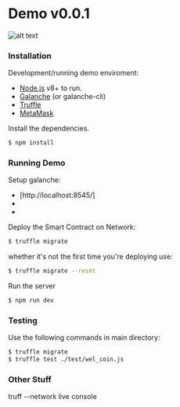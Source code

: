 # Demo v0.0.1
![alt text](https://preview.ibb.co/i9iTdc/preview.png)

### Installation

Development/running demo enviroment:
- [Node.js](https://nodejs.org/) v8+ to run.
- [Galanche](http://truffleframework.com/ganache/) (or galanche-cli)
- [Truffle](http://truffleframework.com/)
- [MetaMask](https://metamask.io/)

Install the dependencies.

```sh
$ npm install
```
### Running Demo

Setup galanche:
  - [http://localhost:8545/]
  - [network id]: 5777
  - [Gas price]: 1

Deploy the Smart Contract on Network:

```sh
$ truffle migrate
```
whether it's not the first time you're deploying use:

```sh
$ truffle migrate --reset
```

Run the server

```sh
$ npm run dev
```
### Testing
Use the following commands in main directory:

```sh
$ truffle migrate
$ truffle test ./test/wel_coin.js
```

### Other Stuff
truff --network live console
